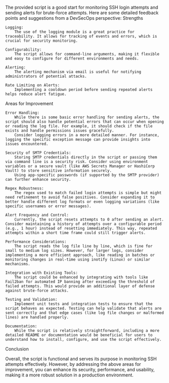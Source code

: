The provided script is a good start for monitoring SSH login attempts and sending alerts for brute-force attempts. Here are some detailed feedback points and suggestions from a DevSecOps perspective:
Strengths

    Logging:
        The use of the logging module is a great practice for traceability. It allows for tracking of events and errors, which is crucial for security monitoring.

    Configurability:
        The script allows for command-line arguments, making it flexible and easy to configure for different environments and needs.

    Alerting:
        The alerting mechanism via email is useful for notifying administrators of potential attacks.

    Rate Limiting on Alerts:
        Implementing a cooldown period before sending repeated alerts helps reduce alert fatigue.

Areas for Improvement

    Error Handling:
        While there is some basic error handling for sending alerts, the script should also handle potential errors that can occur when opening or reading the log file. For example, it should check if the file exists and handle permissions issues gracefully.
        Consider logging errors in a more detailed manner. For instance, logging the specific exception message can provide insights into issues encountered.

    Security of SMTP Credentials:
        Storing SMTP credentials directly in the script or passing them via command line is a security risk. Consider using environment variables or a secure vault (like AWS Secrets Manager or HashiCorp Vault) to store sensitive information securely.
        Using app-specific passwords (if supported by the SMTP provider) can further enhance security.

    Regex Robustness:
        The regex used to match failed login attempts is simple but might need refinement to avoid false positives. Consider expanding it to better handle different log formats or even logging variations (like specific usernames or error messages).

    Alert Frequency and Control:
        Currently, the script resets attempts to 0 after sending an alert. Consider maintaining a history of attempts over a configurable period (e.g., 1 hour) instead of resetting immediately. This way, repeated attempts within a short time frame could still trigger alerts.

    Performance Considerations:
        The script reads the log file line by line, which is fine for small to medium log sizes. However, for larger logs, consider implementing a more efficient approach, like reading in batches or monitoring changes in real-time using inotify (Linux) or similar mechanisms.

    Integration with Existing Tools:
        The script could be enhanced by integrating with tools like Fail2ban for automated IP banning after exceeding the threshold of failed attempts. This would provide an additional layer of defense against brute-force attacks.

    Testing and Validation:
        Implement unit tests and integration tests to ensure that the script behaves as expected. Testing can help validate that alerts are sent correctly and that edge cases (like log file changes or malformed lines) are handled properly.

    Documentation:
        While the script is relatively straightforward, including a more detailed README or documentation would be beneficial for users to understand how to install, configure, and use the script effectively.

Conclusion

Overall, the script is functional and serves its purpose in monitoring SSH attempts effectively. However, by addressing the above areas for improvement, you can enhance its security, performance, and usability, making it a more robust solution in a production environment.
